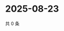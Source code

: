 # 2025-08-23

共 0 条

<!-- BEGIN ZHIHUQUESTIONS -->
<!-- 最后更新时间 Sat Aug 23 2025 16:13:33 GMT+0800 (China Standard Time) -->

<!-- END ZHIHUQUESTIONS -->
